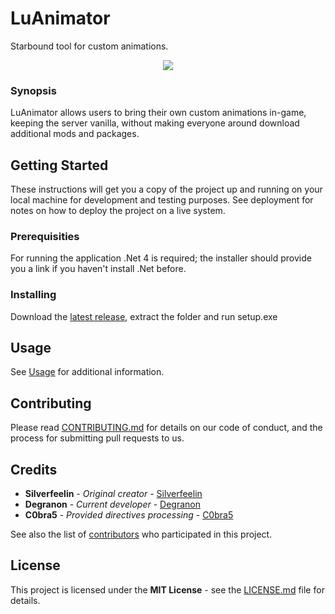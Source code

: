 # LuAnimator

Starbound tool for custom animations.
<p align="center">
  <img src="https://i.imgur.com/ub9S260.png">

</p>

### Synopsis

LuAnimator allows users to bring their own custom animations in-game, keeping the server vanilla, without making everyone around download additional mods and packages.

## Getting Started

These instructions will get you a copy of the project up and running on your local machine for development and testing purposes. See deployment for notes on how to deploy the project on a live system.

### Prerequisities

For running the application .Net 4 is required; the installer should provide you a link if you haven't install .Net before.

### Installing

Download the [latest release](https://github.com/KrashV/LuAnimator/releases/tag/v4.0.0.6), extract the folder and run setup.exe

## Usage

See [Usage](https://github.com/KrashV/LuAnimator/wiki) for additional information.

## Contributing

Please read [CONTRIBUTING.md](CONTRIBUTING.md) for details on our code of conduct, and the process for submitting pull requests to us.


## Credits

* **Silverfeelin** - *Original creator* - [Silverfeelin](https://github.com/Silverfeelin)
* **Degranon** - *Current developer* - [Degranon](https://github.com/JohnDoe)
* **C0bra5** - *Provided directives processing* - [C0bra5](https://github.com/C0bra5)

See also the list of [contributors](https://github.com/your/project/contributors) who participated in this project.

## License

This project is licensed under the **MIT License** - see the [LICENSE.md](LICENSE.md) file for details.
